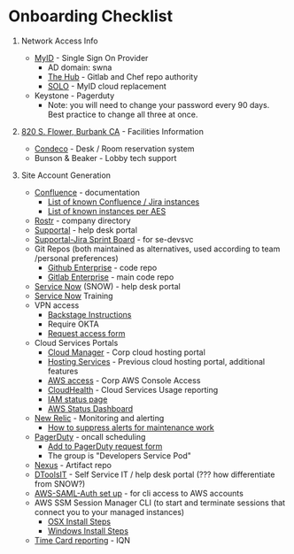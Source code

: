 # Onboarding Checklist

1. Network Access Info
    *  [MyID](https://profile.myid.disney.com/) - Single Sign On Provider
        *  AD domain: swna
        *  [The Hub](https://enterpriseportal.disney.com) - Gitlab and Chef repo authority
        *  [SOLO](https://confluence.disney.com/display/IDAM/SOLO+User+Documentation+-+Self+Service+Application+Integrations) - MyID cloud replacement
    *  Keystone - Pagerduty
        *  Note: you will need to change your password every 90 days. Best practice to change all three at once.

2. [820 S. Flower, Burbank CA](https://goo.gl/maps/4SqSzkv5hGDWSUHZ8) - Facilities Information
    *  [Condeco](https://disney.condecosoftware.com/) - Desk / Room reservation system
    *  Bunson & Beaker - Lobby tech support

3. Site Account Generation
    *  [Confluence](https://confluence.disney.com/display/DEVSVC/SRE+Shared+Services) - documentation
        *  [List of known Confluence / Jira instances](https://devcentral.disney.com/display/ATL/Known+Atlassian+Instances+throughout+Disney)
        *  [List of known instances per AES](https://confluence.disney.com/display/YODA/Atlassian+Engineering+Environment+Design+Document#AtlassianEngineeringEnvironmentDesignDocument-EnterpriseConfluence)
    *  [Rostr](https://rostr.disney.com/) - company directory
    *  [Supportal](https://supportal.disney.com/) - help desk portal
    *  [Supportal-Jira Sprint Board](https://supportal-jira.disney.com/secure/RapidBoard.jspa?rapidView=88&projectKey=COTS) - for se-devsvc
    *  Git Repos (both maintained as alternatives, used according to team /personal preferences)
        *  [Github Enterprise](https://github.disney.com/) - code repo 
        *  [Gitlab Enterprise](https://gitlab.disney.com/) - main code repo
    *  [Service Now](https://disney.service-now.com/) (SNOW) - help desk portal
    *  [Service Now](https://confluence.disney.com/display/GSST/Service+Now+Training) Training
    *  VPN access
        *  [Backstage Instructions](https://disney.service-now.com/dtoolsitsp?id=kb_article&sys_id=01c2c6e1db407b485a1e41deaa9619a5ckstagepassnewuserinstructions.pdf)
        *  Require OKTA
        *  [Request access form](https://hdforms.disney.com:4431/hdforms2.0/rasrequest.aspx)
    *  Cloud Services Portals
        *  [Cloud Manager](https://manager.cloud.disney.com/) - Corp cloud hosting portal
        *  [Hosting Services](https://hostingservices.corp.disney.com/#/) - Previous cloud hosting portal, additional features
        *  [AWS access](http://aws.corp.disney.com/) - Corp AWS Console Access
        *  [CloudHealth](https://apps.cloudhealthtech.com/) - Cloud Services Usage reporting
        *  [IAM status page](https://trust.iam.disney.com/)
        *  [AWS Status Dashboard](https://status.aws.amazon.com/)
    *  [New Relic](http://newrelic.com/) - Monitoring and alerting
        *  [How to suppress alerts for maintenance work](https://confluence.disney.com/pages/viewpage.action?pageId=457741088)
    *  [PagerDuty](https://dtss.pagerduty.com/) - oncall scheduling
        *  [Add to PagerDuty request form](https://disney.service-now.com/DToolsIT/catalog_detail.do?v=1&sysparm_document_key=sc_cat_item,ae32a291dbd5fa00a256fb541d96194c)
        *  The group is "Developers Service Pod"
    *  [Nexus](https://nexus.disney.com/) - Artifact repo
    *  [DToolsIT](https://inside.disney.com/) - Self Service IT / help desk portal (??? how differentiate from SNOW?)
    *  [AWS-SAML-Auth set up](https://confluence.disney.com/display/DTSSBDE/New+Hire+Onboarding+-+BDE+Engineer+Setup+Guide) - for cli access to AWS accounts
    *  AWS SSM Session Manager CLI (to start and terminate sessions that connect you to your managed instances)
        *  [OSX Install Steps](https://docs.aws.amazon.com/systems-manager/latest/userguide/session-manager-working-with-install-plugin.html#install-plugin-macos)
        *  [Windows Install Steps](https://docs.aws.amazon.com/systems-manager/latest/userguide/session-manager-working-with-install-plugin.html#install-plugin-windows)
    *  [Time Card reporting](https://augustus.iqnavigator.com/) - IQN
